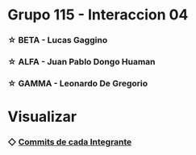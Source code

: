 # Grupo 115 - Interaccion 04
### ☆ BETA - Lucas Gaggino
### ☆ ALFA - Juan Pablo Dongo Huaman
### ☆ GAMMA - Leonardo De Gregorio

# Visualizar
### ◇ [Commits de cada Integrante](https://github.com/LeoDG0/TP_SO_I4_Equipo_115/commits/main)

